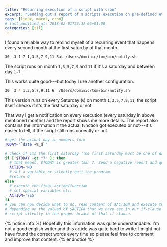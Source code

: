 ```yaml
---
title: "Recurring execution of a script with cron"
excerpt: "Sending out a report of a scripts execution on pre-defined events."
tags: [linux, macos, cron]
# last_modified_at: 2018-02-01T23:12:06+01:00
categories: [til]
---
```


I found a reliable way to remind myself of a recurring event that happens every second month
at the first saturday of that month.

``` bash
30  3 1-7 1,3,5,7,9,11 Sat /Users/dominic/tom/bin/notify.sh
```

The script runs on month `1,3,5,7,9` and `11` if it's a saturday and between day `1-7`.

This works quite good---but today I use another configuration.

``` bash
30  3 * 1,3,5,7,9,11 6  /Users/dominic/tom/bin/notify.sh
```

This version runs on every Saturday (`6`) on month `1,3,5,7,9,11`; the script itself checks if it's
the first saturday or not.

That way I get a notification on every execution (every saturday in above mentioned months) and the
report shows me more details. The report also contains the information if the actual function got
executed or not---it's easier to tell, if the script still runs correctly or not.


``` bash
# get the actual day in numbers form
TODAY="`date +%_d`"

# check if its the first saturday (the first saturday must be one of day 1-7)
if [ $TODAY -gt "7" ]; then
  # that means, $TODAY is greater than 7. Send a negative report and quit the script.
  ACTION='NO'
  # set a variable or silently quit the program
  #return 0
else
  # execute the final action/function
  # set special variables etc.
  ACTION='YES'
fi
# you can now decide what to do. read content of $ACTION and execute the correct functions here
# depending on the valued of $ACTION that we have set in our if-clause above. Or just quite the
# script silently in the proper branch of that if-clause.
```

{% notice info %}
Hopefully this information was quite understandable. I'm not a good english writer and this article was
quite hard to write. I might not have found the correct words every time so please feel free to comment
and improve that content.
{% endnotice %}
